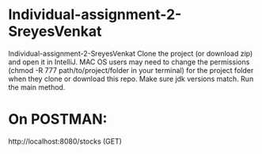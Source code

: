 # Individual-assignment-2-SreyesVenkat
Individual-assignment-2-SreyesVenkat
Clone the project (or download zip) and open it in IntelliJ.
MAC OS users may need to change the permissions (chmod -R 777 path/to/project/folder in your terminal) for the project folder when they clone or download this repo.
Make sure jdk versions match.
Run the main method.

# On POSTMAN:
http://localhost:8080/stocks (GET)
